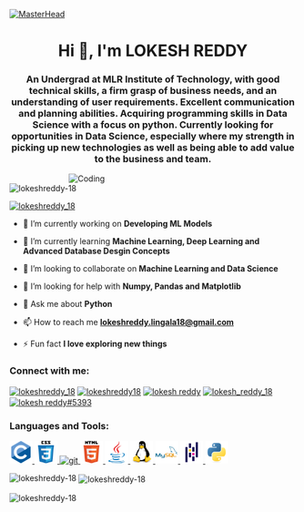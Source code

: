 [![MasterHead](https://mir-s3-cdn-cf.behance.net/project_modules/max_1200/79731568097599.5b50bca477735.jpg)](https://lokeshreddy-18.github.io/)

<h1 align="center">Hi 👋, I'm LOKESH REDDY</h1>
<h3 align="center">An Undergrad at MLR Institute of Technology, with good technical skills, a firm grasp of business needs, and an understanding of user requirements. Excellent communication and planning abilities. Acquiring programming skills in Data Science with a focus on python. Currently looking for opportunities in Data Science, especially where my strength in picking up new technologies as well as being able to add value to the business and team.</h3>
<img align="right" alt="Coding" width="400" src="https://cdn.dribbble.com/users/926537/screenshots/4502924/python-2.gif">
<p align="left"> <img src="https://komarev.com/ghpvc/?username=lokeshreddy-18&label=Profile%20views&color=0e75b6&style=flat" alt="lokeshreddy-18" /> </p>

<p align="left"> <a href="https://twitter.com/lokeshreddy_18" target="blank"><img src="https://img.shields.io/twitter/follow/lokeshreddy_18?logo=twitter&style=for-the-badge" alt="lokeshreddy_18" /></a> </p>

- 🔭 I’m currently working on **Developing ML Models**

- 🌱 I’m currently learning **Machine Learning, Deep Learning and Advanced Database Desgin Concepts**

- 👯 I’m looking to collaborate on **Machine Learning and Data Science**

- 🤝 I’m looking for help with **Numpy, Pandas and Matplotlib**

- 💬 Ask me about **Python**

- 📫 How to reach me **lokeshreddy.lingala18@gmail.com**

- ⚡ Fun fact **I love exploring new things**

<h3 align="left">Connect with me:</h3>
<p align="left">
<a href="https://twitter.com/lokeshreddy_18" target="blank"><img align="center" src="https://raw.githubusercontent.com/rahuldkjain/github-profile-readme-generator/master/src/images/icons/Social/twitter.svg" alt="lokeshreddy_18" height="30" width="40" /></a>
<a href="https://linkedin.com/in/lokeshreddy18" target="blank"><img align="center" src="https://raw.githubusercontent.com/rahuldkjain/github-profile-readme-generator/master/src/images/icons/Social/linked-in-alt.svg" alt="lokeshreddy18" height="30" width="40" /></a>
<a href="https://fb.com/lokesh reddy" target="blank"><img align="center" src="https://raw.githubusercontent.com/rahuldkjain/github-profile-readme-generator/master/src/images/icons/Social/facebook.svg" alt="lokesh reddy" height="30" width="40" /></a>
<a href="https://instagram.com/lokesh_reddy_18" target="blank"><img align="center" src="https://raw.githubusercontent.com/rahuldkjain/github-profile-readme-generator/master/src/images/icons/Social/instagram.svg" alt="lokesh_reddy_18" height="30" width="40" /></a>
<a href="https://discord.gg/lokesh reddy#5393" target="blank"><img align="center" src="https://raw.githubusercontent.com/rahuldkjain/github-profile-readme-generator/master/src/images/icons/Social/discord.svg" alt="lokesh reddy#5393" height="30" width="40" /></a>
</p>

<h3 align="left">Languages and Tools:</h3>
<p align="left"> <a href="https://www.cprogramming.com/" target="_blank" rel="noreferrer"> <img src="https://raw.githubusercontent.com/devicons/devicon/master/icons/c/c-original.svg" alt="c" width="40" height="40"/> </a> <a href="https://www.w3schools.com/css/" target="_blank" rel="noreferrer"> <img src="https://raw.githubusercontent.com/devicons/devicon/master/icons/css3/css3-original-wordmark.svg" alt="css3" width="40" height="40"/> </a> <a href="https://git-scm.com/" target="_blank" rel="noreferrer"> <img src="https://www.vectorlogo.zone/logos/git-scm/git-scm-icon.svg" alt="git" width="40" height="40"/> </a> <a href="https://www.w3.org/html/" target="_blank" rel="noreferrer"> <img src="https://raw.githubusercontent.com/devicons/devicon/master/icons/html5/html5-original-wordmark.svg" alt="html5" width="40" height="40"/> </a> <a href="https://www.java.com" target="_blank" rel="noreferrer"> <img src="https://raw.githubusercontent.com/devicons/devicon/master/icons/java/java-original.svg" alt="java" width="40" height="40"/> </a> <a href="https://www.linux.org/" target="_blank" rel="noreferrer"> <img src="https://raw.githubusercontent.com/devicons/devicon/master/icons/linux/linux-original.svg" alt="linux" width="40" height="40"/> </a> <a href="https://www.mysql.com/" target="_blank" rel="noreferrer"> <img src="https://raw.githubusercontent.com/devicons/devicon/master/icons/mysql/mysql-original-wordmark.svg" alt="mysql" width="40" height="40"/> </a> <a href="https://pandas.pydata.org/" target="_blank" rel="noreferrer"> <img src="https://raw.githubusercontent.com/devicons/devicon/2ae2a900d2f041da66e950e4d48052658d850630/icons/pandas/pandas-original.svg" alt="pandas" width="40" height="40"/> </a> <a href="https://www.python.org" target="_blank" rel="noreferrer"> <img src="https://raw.githubusercontent.com/devicons/devicon/master/icons/python/python-original.svg" alt="python" width="40" height="40"/> </a> </p>

<p><img align="left" src="https://github-readme-stats.vercel.app/api/top-langs?username=lokeshreddy-18&show_icons=true&locale=en&layout=compact" alt="lokeshreddy-18" /></p>

<p>&nbsp;<img align="center" src="https://github-readme-stats.vercel.app/api?username=lokeshreddy-18&show_icons=true&locale=en" alt="lokeshreddy-18" /></p>

<p><img align="center" src="https://github-readme-streak-stats.herokuapp.com/?user=lokeshreddy-18&" alt="lokeshreddy-18" /></p>
